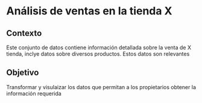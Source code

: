 # Análisis de ventas en la tienda X

## Contexto
Este conjunto de datos contiene información detallada sobre la venta de X tienda, inclye datos sobre diversos productos.
Estos datos son relevantes

## Objetivo
Transformar y visulaizar los datos que permitan a los propietarios obtener la información requerida
